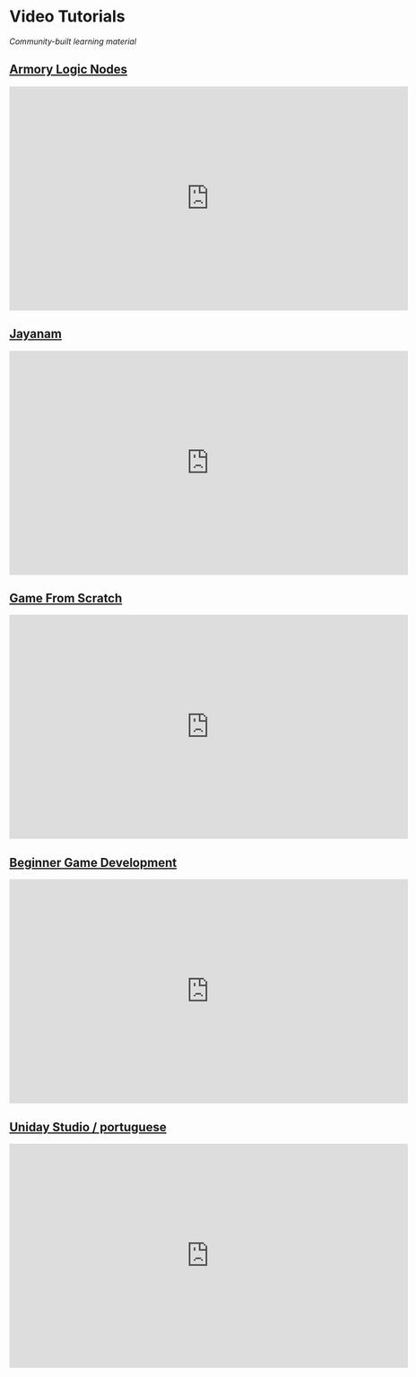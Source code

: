 # Video Tutorials

*Community-built learning material*

## [Armory Logic Nodes](https://www.youtube.com/playlist?list=PLCRDzlGnyXOOCrpCXlkezMTj9GTa7B0zu)

<iframe width="711" height="400" src="https://www.youtube.com/embed/videoseries?list=PLCRDzlGnyXOOCrpCXlkezMTj9GTa7B0zu" frameborder="0" allow="autoplay; encrypted-media" allowfullscreen></iframe>

## [Jayanam](https://www.youtube.com/playlist?list=PLboXykqtm8dyWWJ2UkC_8jRpDN4zW1s52)

<iframe width="711" height="400" src="https://www.youtube.com/embed/videoseries?list=PLboXykqtm8dyWWJ2UkC_8jRpDN4zW1s52" frameborder="0" allow="autoplay; encrypted-media" allowfullscreen></iframe>

## [Game From Scratch](https://www.youtube.com/playlist?list=PLS9MbmO_ssyCROCpMk98E_Pf7fgMCm5-n)

<iframe width="711" height="400" src="https://www.youtube.com/embed/videoseries?list=PLS9MbmO_ssyCROCpMk98E_Pf7fgMCm5-n" frameborder="0" allow="autoplay; encrypted-media" allowfullscreen></iframe>

## [Beginner Game Development](https://www.youtube.com/playlist?list=PLEji91IwVP3sNAMr2h8bLH9TokLcNxpzj)

<iframe width="711" height="400" src="https://www.youtube.com/embed/videoseries?list=PLEji91IwVP3sNAMr2h8bLH9TokLcNxpzj" frameborder="0" allow="autoplay; encrypted-media" allowfullscreen></iframe>

## [Uniday Studio / portuguese](https://www.youtube.com/playlist?list=PLkei3LlusC-GUZBiDEg6NcrOHVq99fIcP)

<iframe width="711" height="400" src="https://www.youtube.com/embed/Hqd4sfraIO8?rel=0" frameborder="0" allow="autoplay; encrypted-media" allowfullscreen></iframe>
